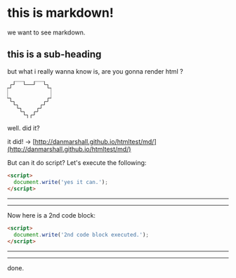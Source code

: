 # this is markdown!

we want to see markdown.

## this is a sub-heading

but what i really wanna know is, are you gonna render html ?

<svg width="100" height="84.615" viewBox="0 0 100 84.615"><g id="svgGroup" stroke-linecap="round" fill-rule="evenodd" font-size="9pt" stroke="#000" stroke-width="0.25mm" fill="none" style="stroke:#000;stroke-width:0.25mm;fill:none"><path d="M 0 15.385 L 7.692 15.385 L 7.692 7.692 L 15.385 7.692 L 15.385 0 L 38.462 0 L 38.462 7.692 L 61.538 7.692 L 61.538 0 L 84.615 0 L 84.615 7.692 L 92.308 7.692 L 92.308 15.385 L 100 15.385 L 100 38.462 L 92.308 38.462 L 92.308 46.154 L 84.615 46.154 L 84.615 53.846 L 76.923 53.846 L 76.923 61.538 L 69.231 61.538 L 69.231 69.231 L 61.538 69.231 L 61.538 76.923 L 53.846 76.923 L 53.846 84.615 L 46.154 84.615 L 46.154 76.923 L 38.462 76.923 L 38.462 69.231 L 30.769 69.231 L 30.769 61.538 L 23.077 61.538 L 23.077 53.846 L 15.385 53.846 L 15.385 46.154 L 7.692 46.154 L 7.692 38.462 L 0 38.462 L 0 15.385 Z" vector-effect="non-scaling-stroke"></path></g></svg>

well. did it?

it did! -> [http://danmarshall.github.io/htmltest/md/](http://danmarshall.github.io/htmltest/md/)

But can it do script? Let's execute the following:
```html
<script>
  document.write('yes it can.');
</script>
```
---

<script>
  document.write('yes it can.');
</script>

---

Now here is a 2nd code block:
```html
<script>
  document.write('2nd code block executed.');
</script>
```
---

<script>
  document.write('2nd code block executed.');
</script>

---

done.
